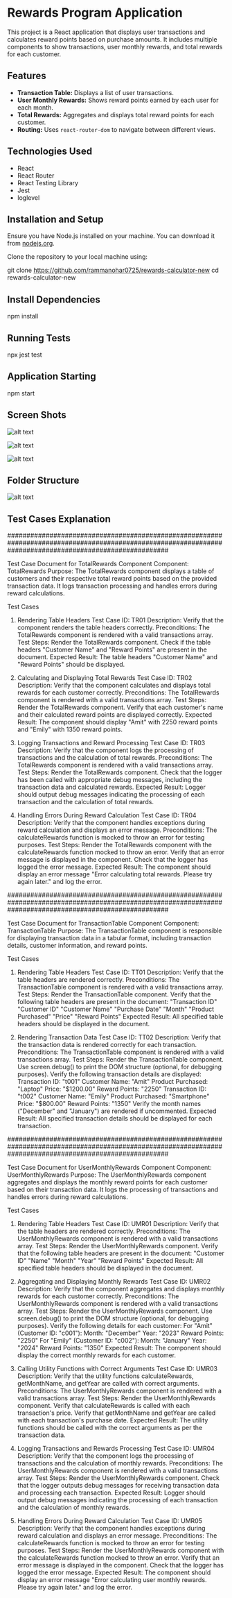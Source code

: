 # Rewards Program Application

This project is a React application that displays user transactions and calculates reward points based on purchase amounts. It includes multiple components to show transactions, user monthly rewards, and total rewards for each customer.

## Features

- **Transaction Table:** Displays a list of user transactions.
- **User Monthly Rewards:** Shows reward points earned by each user for each month.
- **Total Rewards:** Aggregates and displays total reward points for each customer.
- **Routing:** Uses `react-router-dom` to navigate between different views.


## Technologies Used

- React
- React Router
- React Testing Library
- Jest
- loglevel

## Installation and Setup

Ensure you have Node.js installed on your machine. You can download it from [nodejs.org](https://nodejs.org/).

Clone the repository to your local machine using:

git clone https://github.com/rammanohar0725/rewards-calculator-new 
cd rewards-calculator-new

## Install Dependencies

npm install

## Running Tests

npx jest test

## Application Starting

npm start



## Screen Shots

![alt text](image-4.png)


![alt text](image-5.png)


![alt text](image-6.png)


## Folder Structure

![alt text](image-3.png)








## Test Cases Explanation

##########################################################################################################################################################

Test Case Document for TotalRewards Component
Component: TotalRewards
Purpose:
The TotalRewards component displays a table of customers and their respective total reward points based on the provided transaction data. It logs transaction processing and handles errors during reward calculations.

Test Cases
1. Rendering Table Headers
Test Case ID: TR01
Description: Verify that the component renders the table headers correctly.
Preconditions: The TotalRewards component is rendered with a valid transactions array.
Test Steps:
Render the TotalRewards component.
Check if the table headers "Customer Name" and "Reward Points" are present in the document.
Expected Result: The table headers "Customer Name" and "Reward Points" should be displayed.

2. Calculating and Displaying Total Rewards
Test Case ID: TR02
Description: Verify that the component calculates and displays total rewards for each customer correctly.
Preconditions: The TotalRewards component is rendered with a valid transactions array.
Test Steps:
Render the TotalRewards component.
Verify that each customer's name and their calculated reward points are displayed correctly.
Expected Result: The component should display "Amit" with 2250 reward points and "Emily" with 1350 reward points.


3. Logging Transactions and Reward Processing
Test Case ID: TR03
Description: Verify that the component logs the processing of transactions and the calculation of total rewards.
Preconditions: The TotalRewards component is rendered with a valid transactions array.
Test Steps:
Render the TotalRewards component.
Check that the logger has been called with appropriate debug messages, including the transaction data and calculated rewards.
Expected Result: Logger should output debug messages indicating the processing of each transaction and the calculation of total rewards.

4. Handling Errors During Reward Calculation
Test Case ID: TR04
Description: Verify that the component handles exceptions during reward calculation and displays an error message.
Preconditions: The calculateRewards function is mocked to throw an error for testing purposes.
Test Steps:
Render the TotalRewards component with the calculateRewards function mocked to throw an error.
Verify that an error message is displayed in the component.
Check that the logger has logged the error message.
Expected Result: The component should display an error message "Error calculating total rewards. Please try again later." and log the error.

##########################################################################################################################################################


Test Case Document for TransactionTable Component
Component: TransactionTable
Purpose:
The TransactionTable component is responsible for displaying transaction data in a tabular format, including transaction details, customer information, and reward points.


Test Cases
1. Rendering Table Headers
Test Case ID: TT01
Description: Verify that the table headers are rendered correctly.
Preconditions: The TransactionTable component is rendered with a valid transactions array.
Test Steps:
Render the TransactionTable component.
Verify that the following table headers are present in the document:
"Transaction ID"
"Customer ID"
"Customer Name"
"Purchase Date"
"Month"
"Product Purchased"
"Price"
"Reward Points"
Expected Result: All specified table headers should be displayed in the document.


2. Rendering Transaction Data
Test Case ID: TT02
Description: Verify that the transaction data is rendered correctly for each transaction.
Preconditions: The TransactionTable component is rendered with a valid transactions array.
Test Steps:
Render the TransactionTable component.
Use screen.debug() to print the DOM structure (optional, for debugging purposes).
Verify the following transaction details are displayed:
Transaction ID: "t001"
Customer Name: "Amit"
Product Purchased: "Laptop"
Price: "$1200.00"
Reward Points: "2250"
Transaction ID: "t002"
Customer Name: "Emily"
Product Purchased: "Smartphone"
Price: "$800.00"
Reward Points: "1350"
Verify the month names ("December" and "January") are rendered if uncommented.
Expected Result: All specified transaction details should be displayed for each transaction.

##########################################################################################################################################################



Test Case Document for UserMonthlyRewards Component
Component: UserMonthlyRewards
Purpose:
The UserMonthlyRewards component aggregates and displays the monthly reward points for each customer based on their transaction data. It logs the processing of transactions and handles errors during reward calculations.

Test Cases
1. Rendering Table Headers
Test Case ID: UMR01
Description: Verify that the table headers are rendered correctly.
Preconditions: The UserMonthlyRewards component is rendered with a valid transactions array.
Test Steps:
Render the UserMonthlyRewards component.
Verify that the following table headers are present in the document:
"Customer ID"
"Name"
"Month"
"Year"
"Reward Points"
Expected Result: All specified table headers should be displayed in the document.


2. Aggregating and Displaying Monthly Rewards
Test Case ID: UMR02
Description: Verify that the component aggregates and displays monthly rewards for each customer correctly.
Preconditions: The UserMonthlyRewards component is rendered with a valid transactions array.
Test Steps:
Render the UserMonthlyRewards component.
Use screen.debug() to print the DOM structure (optional, for debugging purposes).
Verify the following details for each customer:
For "Amit" (Customer ID: "c001"):
Month: "December"
Year: "2023"
Reward Points: "2250"
For "Emily" (Customer ID: "c002"):
Month: "January"
Year: "2024"
Reward Points: "1350"
Expected Result: The component should display the correct monthly rewards for each customer.



3. Calling Utility Functions with Correct Arguments
Test Case ID: UMR03
Description: Verify that the utility functions calculateRewards, getMonthName, and getYear are called with correct arguments.
Preconditions: The UserMonthlyRewards component is rendered with a valid transactions array.
Test Steps:
Render the UserMonthlyRewards component.
Verify that calculateRewards is called with each transaction's price.
Verify that getMonthName and getYear are called with each transaction's purchase date.
Expected Result: The utility functions should be called with the correct arguments as per the transaction data.




4. Logging Transactions and Rewards Processing
Test Case ID: UMR04
Description: Verify that the component logs the processing of transactions and the calculation of monthly rewards.
Preconditions: The UserMonthlyRewards component is rendered with a valid transactions array.
Test Steps:
Render the UserMonthlyRewards component.
Check that the logger outputs debug messages for receiving transaction data and processing each transaction.
Expected Result: Logger should output debug messages indicating the processing of each transaction and the calculation of monthly rewards.

5. Handling Errors During Reward Calculation
Test Case ID: UMR05
Description: Verify that the component handles exceptions during reward calculation and displays an error message.
Preconditions: The calculateRewards function is mocked to throw an error for testing purposes.
Test Steps:
Render the UserMonthlyRewards component with the calculateRewards function mocked to throw an error.
Verify that an error message is displayed in the component.
Check that the logger has logged the error message.
Expected Result: The component should display an error message "Error calculating user monthly rewards. Please try again later." and log the error.
